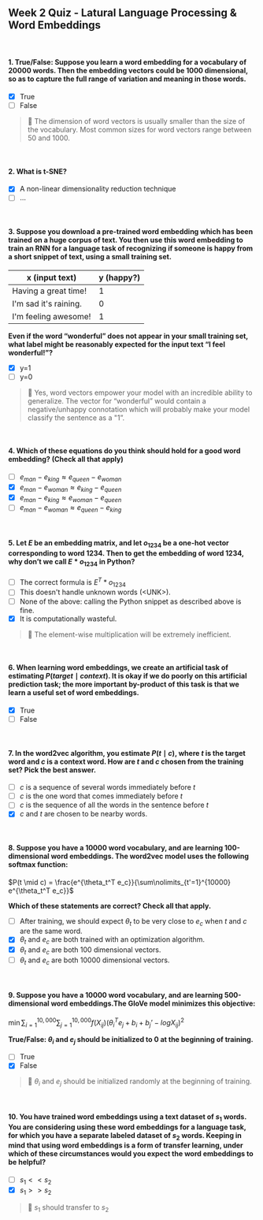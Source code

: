 ## Week 2 Quiz - Latural Language Processing & Word Embeddings

</br>

#### 1. True/False: Suppose you learn a word embedding for a vocabulary of 20000 words. Then the embedding vectors could be 1000 dimensional, so as to capture the full range of variation and meaning in those words.
- [x] True
- [ ] False

> 📌 The dimension of word vectors is usually smaller than the size of the vocabulary. Most common sizes for word vectors range between 50 and 1000.


</br>

#### 2. What is t-SNE?
- [x] A non-linear dimensionality reduction technique
- [ ] ...

</br>

#### 3. Suppose you download a pre-trained word embedding which has been trained on a huge corpus of text. You then use this word embedding to train an RNN for a language task of recognizing if someone is happy from a short snippet of text, using a small training set.
|x (input text)|y (happy?)|
|---|---|
|Having a great time!|1|
|I'm sad it's raining.|0|
|I'm feeling awesome!|1|

**Even if the word “wonderful” does not appear in your small training set, what label might be reasonably expected for the input text “I feel wonderful!”?**
- [x] y=1
- [ ] y=0

> 📌 Yes, word vectors empower your model with an incredible ability to generalize. The vector for “wonderful” would contain a negative/unhappy connotation which will probably make your model classify the sentence as a "1”.

</br>

#### 4. Which of these equations do you think should hold for a good word embedding? (Check all that apply)
- [ ] $e_{man} - e_{king} \approx e_{queen} - e_{woman}$
- [x] $e_{man} - e_{woman} \approx e_{king} - e_{queen}$
- [x] $e_{man} - e_{king} \approx e_{woman} - e_{queen}$
- [ ] $e_{man} - e_{woman} \approx e_{queen} - e_{king}$

</br>

#### 5. Let $E$ be an embedding matrix, and let $o_{1234}$ be a one-hot vector corresponding to word 1234. Then to get the embedding of word 1234, why don’t we call $E * o_{1234}$ in Python?
- [ ] The correct formula is $E^T * o_{1234}$
- [ ] This doesn't handle unknown words (\<UNK>).
- [ ] None of the above: calling the Python snippet as described above is fine.
- [x] It is computationally wasteful.

> 📌 The element-wise multiplication will be extremely inefficient.

</br>

#### 6. When learning word embeddings, we create an artificial task of estimating $P(target \mid context)$. It is okay if we do poorly on this artificial prediction task; the more important by-product of this task is that we learn a useful set of word embeddings. 
- [x] True
- [ ] False

</br>

#### 7. In the word2vec algorithm, you estimate $P(t \mid c)$, where $t$ is the target word and $c$ is a context word. How are $t$ and $c$ chosen from the training set? Pick the best answer.
- [ ] $c$ is a sequence of several words immediately before $t$
- [ ] $c$ is the one word that comes immediately before $t$
- [ ] $c$ is the sequence of all the words in the sentence before $t$
- [x] $c$ and $t$ are chosen to be nearby words.

</br>

#### 8. Suppose you have a 10000 word vocabulary, and are learning 100-dimensional word embeddings. The word2vec model uses the following softmax function:

$P(t \mid c) = \frac{e^{\theta_t^T e_c}}{\sum\nolimits_{t'=1}^{10000} e^{\theta_t^T e_c}}$

**Which of these statements are correct? Check all that apply.**
- [ ] After training, we should expect $\theta_t$ to be very close to $e_c$ when $t$ and $c$ are the same word.
- [x] $\theta_t$ and $e_c$ are both trained with an optimization algorithm.
- [x] $\theta_t$ and $e_c$ are both 100 dimensional vectors.
- [ ] $\theta_t$ and $e_c$ are both 10000 dimensional vectors.

</br>

#### 9. Suppose you have a 10000 word vocabulary, and are learning 500-dimensional word embeddings.The GloVe model minimizes this objective:

$\min \sum\nolimits_{i=1}^{10,000} \sum\nolimits_{j=1}^{10,000} f(X_{ij}) (\theta_i^T e_j + b_i + b_j’ - log X_{ij})^2$

**True/False: $\theta_i$ and $e_j$ should be initialized to 0 at the beginning of training.**
- [ ] True
- [x] False

> 📌 $\theta_i$ and $e_j$ should be initialized randomly at the beginning of training.

</br>

#### 10. You have trained word embeddings using a text dataset of $s_1$ words. You are considering using these word embeddings for a language task, for which you have a separate labeled dataset of $s_2$ words. Keeping in mind that using word embeddings is a form of transfer learning, under which of these circumstances would you expect the word embeddings to be helpful?
- [ ] $s_1 << s_2$
- [x] $s_1 >> s_2$

> 📌 $s_1$ should transfer to $s_2$
